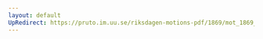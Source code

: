 ```yaml
---
layout: default
UpRedirect: https://pruto.im.uu.se/riksdagen-motions-pdf/1869/mot_1869__fk__39/mot_1869__fk__39-015.pdf
---
```

